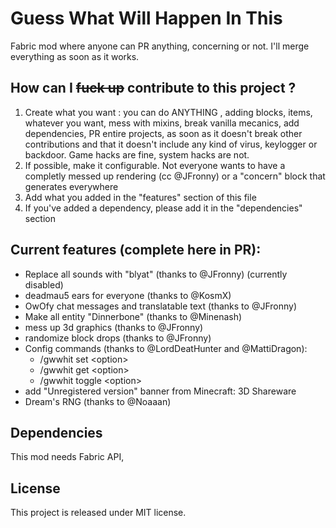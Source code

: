 
# Guess What Will Happen In This

Fabric mod where anyone can PR anything, concerning or not. I'll merge everything as soon as it works.

## How can I ~~fuck up~~ contribute to this project ?

1) Create what you want : you can do ANYTHING , adding blocks, items, whatever you want, mess with mixins, break vanilla mecanics, add dependencies, PR entire projects, as soon as it doesn't break other contributions and that it doesn't include any kind of virus, keylogger or backdoor. Game hacks are fine, system hacks are not.
2) If possible, make it configurable. Not everyone wants to have a completly messed up rendering (cc @JFronny) or a "concern" block that generates everywhere
3) Add what you added in the "features" section of this file
4) If you've added a dependency, please add it in the "dependencies" section

## Current features (complete here in PR):

- Replace all sounds with "blyat" (thanks to @JFronny) (currently disabled)
- deadmau5 ears for everyone (thanks to @KosmX)
- OwOfy chat messages and translatable text (thanks to @JFronny)
- Make all entity "Dinnerbone" (thanks to @Minenash)
- mess up 3d graphics (thanks to @JFronny)
- randomize block drops (thanks to @JFronny)
- Config commands (thanks to @LordDeatHunter and @MattiDragon):
  - /gwwhit set \<option>
  - /gwwhit get \<option>
  - /gwwhit toggle \<option>
- add "Unregistered version" banner from Minecraft: 3D Shareware
- Dream's RNG (thanks to @Noaaan)

## Dependencies

This mod needs Fabric API, 

## License

This project is released under MIT license.
